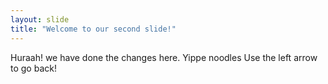 ```yaml
---
layout: slide
title: "Welcome to our second slide!"
---
```

Huraah! we have done the changes here. Yippe noodles
Use the left arrow to go back!
